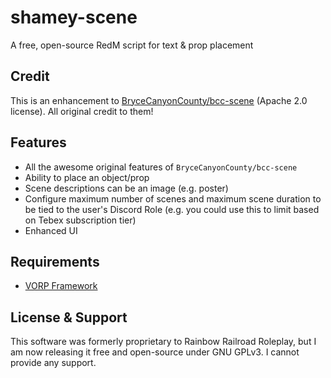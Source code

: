 # shamey-scene

A free, open-source RedM script for text & prop placement

## Credit
This is an enhancement to [BryceCanyonCounty/bcc-scene](https://github.com/BryceCanyonCounty/bcc-scene) (Apache 2.0 license). All original credit to them!

## Features
- All the awesome original features of `BryceCanyonCounty/bcc-scene`
- Ability to place an object/prop
- Scene descriptions can be an image (e.g. poster)
- Configure maximum number of scenes and maximum scene duration to be tied to the user's Discord Role (e.g. you could use this to limit based on Tebex subscription tier)
- Enhanced UI

## Requirements
- [VORP Framework](https://github.com/vorpcore)

## License & Support
This software was formerly proprietary to Rainbow Railroad Roleplay, but I am now releasing it free and open-source under GNU GPLv3. I cannot provide any support.